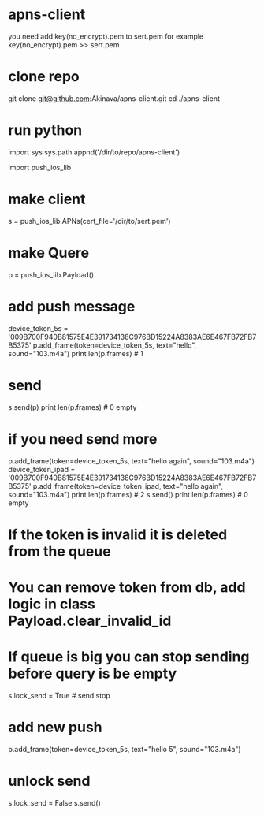 # apns-client
you need add key(no_encrypt).pem to sert.pem
for example key(no_encrypt).pem >> sert.pem

# clone repo
git clone git@github.com:Akinava/apns-client.git
cd ./apns-client

# run python

import sys
sys.path.appnd('/dir/to/repo/apns-client')

import push_ios_lib

# make client
s = push_ios_lib.APNs(cert_file='/dir/to/sert.pem')

# make Quere
p = push_ios_lib.Payload()

# add push message
device_token_5s = '009B700F940B81575E4E391734138C976BD15224A8383AE6E467FB72FB7B5375'
p.add_frame(token=device_token_5s, text="hello", sound="103.m4a")
print len(p.frames)  # 1

# send
s.send(p)
print len(p.frames)  # 0 empty

# if you need send more
p.add_frame(token=device_token_5s, text="hello again", sound="103.m4a")
device_token_ipad = '009B700F940B81575E4E391734138C976BD15224A8383AE6E467FB72FB7B5375'
p.add_frame(token=device_token_ipad, text="hello again", sound="103.m4a")
print len(p.frames)  # 2
s.send()
print len(p.frames)  # 0 empty

# If the token is invalid it is deleted from the queue
# You can remove token from db, add logic in class Payload.clear_invalid_id

# If queue is big you can stop sending before query is be empty
s.lock_send = True  # send stop

# add new push
p.add_frame(token=device_token_5s, text="hello 5", sound="103.m4a")

# unlock send
s.lock_send = False
s.send()
